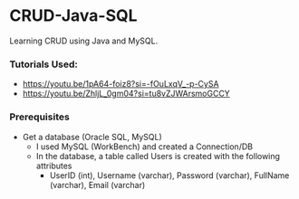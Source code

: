 # CRUD-Java-SQL
Learning CRUD using Java and MySQL.
### Tutorials Used:
- https://youtu.be/1pA64-foiz8?si=-fOuLxqV_-p-CySA
-  https://youtu.be/ZhljL_0gm04?si=tu8vZJWArsmoGCCY

### Prerequisites
- Get a database (Oracle SQL, MySQL)
    - I used MySQL (WorkBench) and created a Connection/DB
    - In the database, a table called Users is created with the following attributes
        - UserID (int), Username (varchar), Password (varchar), FullName (varchar), Email (varchar)
